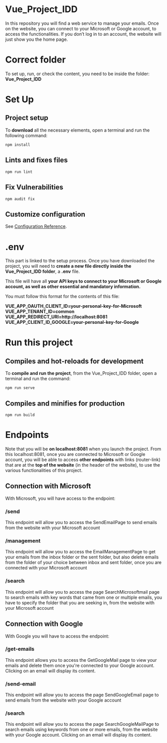 # Vue_Project_IDD
In this repository you will find a web service to manage your emails.
Once on the website, you can connect to your Microsoft or Google account, to access the functionalities. 
If you don’t log in to an account, the website will just show you the home page.

# Correct folder
To set up, run, or check the content, you need to be inside the folder: **Vue_Project_IDD**

# Set Up

## Project setup
To **download** all the necessary elements, open a terminal and run the following command:
```
npm install
```

## Lints and fixes files
```
npm run lint
```

## Fix Vulnerabilities
```
npm audit fix
```

## Customize configuration
See [Configuration Reference](https://cli.vuejs.org/config/).

# .env

This part is linked to the setup process.
Once you have downloaded the project, you will need to **create a new file directly inside the Vue_Project_IDD folder**, a **.env** file.

This file will have all **your API keys to connect to your Microsoft or Google account, as well as other essential and mandatory information.**

You must follow this format for the contents of this file:

**VUE_APP_OAUTH_CLIENT_ID=your-personal-key-for-Microsoft  
VUE_APP_TENANT_ID=common  
VUE_APP_REDIRECT_URI=http://localhost:8081  
VUE_APP_CLIENT_ID_GOOGLE=your-personal-key-for-Google**  


# Run this project

## Compiles and hot-reloads for development
To **compile and run the project**, from the Vue_Project_IDD folder, open a terminal and run the command:
```
npm run serve
```

## Compiles and minifies for production
```
npm run build
```

# Endpoints
Note that you will be **on localhost:8081** when you launch the project.
From this localhost:8081, once you are connected to Microsoft or Google account, you will be able to access **other endpoints** with links (router-link) that are at the **top of the website** (in the header of the website), to use the various functionalities of this project.

## Connection with Microsoft
With Microsoft, you will have access to the endpoint:

### /send
This endpoint will allow you to access the SendEmailPage to send emails from the website with your Microsoft account

### /management
This endpoint will allow you to access the EmailManagementPage to get your emails from the inbox folder or the sent folder, but also delete emails from the folder of your choice between inbox and sent folder, once you are connected with your Microsoft account

### /search
This endpoint will allow you to access the page SearchMicrosoftmail page to search emails with key words that came from one or multiple emails, you have to specify the folder that you are seeking in, from the website with your Microsoft account

## Connection with Google 
With Google you will have to access the endpoint:

### /get-emails
This endpoint allows you to access the GetGoogleMail page to view your emails and delete them once you're connected to your Google account. Clicking on an email will display its content.

### /send-email
This endpoint will allow you to access the page SendGoogleEmail page to send emails from the website with your Google account

### /search
This endpoint will allow you to access the page SearchGoogleMailPage to search emails using keywords from one or more emails, from the website with your Google account. Clicking on an email will display its content.
